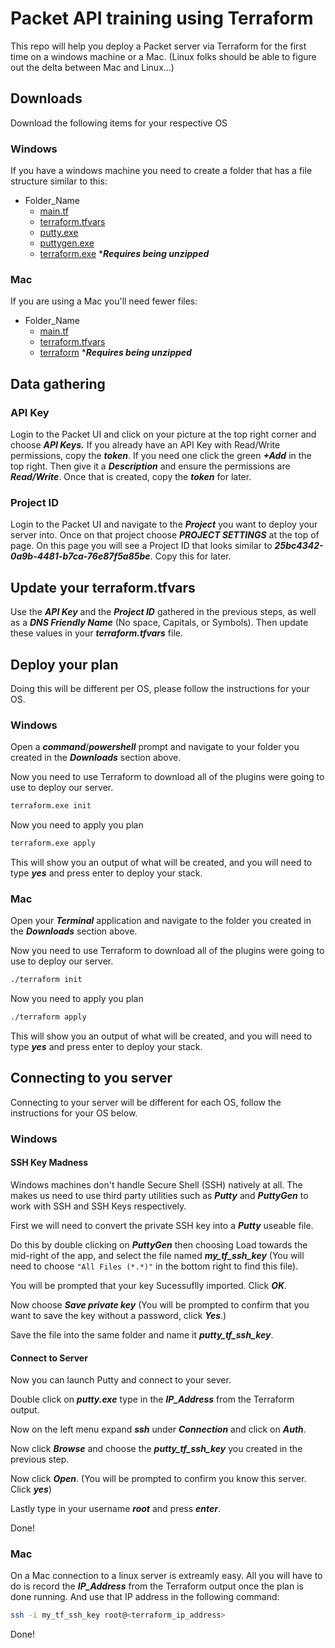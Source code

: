 # Packet API training using Terraform
This repo will help you deploy a Packet server via Terraform for the first time on a windows machine or a Mac. (Linux folks should be able to figure out the delta between Mac and Linux...)

## Downloads
Download the following items for your respective OS
### Windows
If you have a windows machine you need to create a folder that has a file structure similar to this:
* Folder_Name
  * [main.tf](https://raw.githubusercontent.com/packet-labs/api-training/master/main.tf)
  * [terraform.tfvars](https://raw.githubusercontent.com/packet-labs/api-training/master/terraform.tfvars)
  * [putty.exe](https://the.earth.li/~sgtatham/putty/latest/w32/putty.exe)
  * [puttygen.exe](https://the.earth.li/~sgtatham/putty/latest/w32/puttygen.exe)
  * [terraform.exe](https://releases.hashicorp.com/terraform/0.12.26/terraform_0.12.26_windows_386.zip) ****Requires being unzipped***

### Mac
If you are using a Mac you'll need fewer files:
* Folder_Name
  * [main.tf](https://raw.githubusercontent.com/packet-labs/api-training/master/main.tf)
  * [terraform.tfvars](https://raw.githubusercontent.com/packet-labs/api-training/master/terraform.tfvars)
  * [terraform](https://releases.hashicorp.com/terraform/0.12.26/terraform_0.12.26_darwin_amd64.zip) ****Requires being unzipped***

## Data gathering

### API Key
Login to the Packet UI and click on your picture at the top right corner and choose ***API Keys.*** If you already have an API Key with Read/Write permissions, copy the ***token***. If you need one click the green ***+Add*** in the top right. Then give it a ***Description*** and ensure the permissions are ***Read/Write***. Once that is created, copy the ***token*** for later.

### Project ID
Login to the Packet UI and navigate to the ***Project*** you want to deploy your server into. Once on that project choose ***PROJECT SETTINGS*** at the top of page. On this page you will see a Project ID that looks similar to ***25bc4342-0a9b-4481-b7ca-76e87f5a85be***. Copy this for later.

## Update your terraform.tfvars
Use the ***API Key*** and the ***Project ID*** gathered in the previous steps, as well as a ***DNS Friendly Name*** (No space, Capitals, or Symbols). Then update these values in your ***terraform.tfvars*** file.

## Deploy your plan
Doing this will be different per OS, please follow the instructions for your OS.

### Windows
Open a ***command***/***powershell*** prompt and navigate to your folder you created in the ***Downloads*** section above.

Now you need to use Terraform to download all of the plugins were going to use to deploy our server. 

```bash
terraform.exe init
```
Now you need to apply you plan
```bash 
terraform.exe apply
```
This will show you an output of what will be created, and you will need to type ***yes*** and press enter to deploy your stack.

### Mac
Open your ***Terminal*** application and navigate to the folder you created in the ***Downloads*** section above.

Now you need to use Terraform to download all of the plugins were going to use to deploy our server. 

```bash
./terraform init
```
Now you need to apply you plan
```bash 
./terraform apply
```
This will show you an output of what will be created, and you will need to type ***yes*** and press enter to deploy your stack.

## Connecting to you server
Connecting to your server will be different for each OS, follow the instructions for your OS below.

### Windows
#### SSH Key Madness
Windows machines don't handle Secure Shell (SSH) natively at all. The makes us need to use third party utilities such as ***Putty*** and ***PuttyGen*** to work with SSH and SSH Keys respectively.

First we will need to convert the private SSH key into a ***Putty*** useable file.

Do this by double clicking on ***PuttyGen*** then choosing Load towards the mid-right of the app, and select the file named ***my_tf_ssh_key*** (You will need to choose `"All Files (*.*)"` in the bottom right to find this file).

You will be prompted that your key Sucessuflly imported. Click ***OK***.

Now choose ***Save private key*** (You will be prompted to confirm that you want to save the key without a password, click ***Yes***.)

Save the file into the same folder and name it ***putty_tf_ssh_key***.

#### Connect to Server
Now you can launch Putty and connect to your sever.

Double click on ***putty.exe*** type in the ***IP_Address*** from the Terraform output.

Now on the left menu expand ***ssh*** under ***Connection*** and click on ***Auth***.

Now click ***Browse*** and choose the ***putty_tf_ssh_key*** you created in the previous step.

Now click ***Open***. (You will be prompted to confirm you know this server. Click ***yes***)

Lastly type in your username ***root*** and press ***enter***.

Done!

### Mac
On a Mac connection to a linux server is extreamly easy. All you will have to do is record the ***IP_Address*** from the Terraform output once the plan is done running. And use that IP address in the following command:
```bash
ssh -i my_tf_ssh_key root@<terraform_ip_address>
```

Done!

